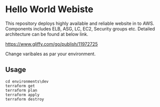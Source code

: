 # Hello World Webiste
This repository deploys highly available and reliable website in to AWS.
Components includes ELB, ASG, LC, EC2, Security groups etc.
Detailed architecture can be found at below link.

https://www.gliffy.com/go/publish/11972725

Change varibales as par your environment. 

## Usage
```
cd environments\dev
terraform get 
terraform plan
terraform apply
terraform destroy
```

